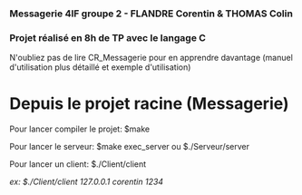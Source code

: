 ### Messagerie 4IF groupe 2 - FLANDRE Corentin & THOMAS Colin
### Projet réalisé en 8h de TP avec le langage C

N'oubliez pas de lire CR_Messagerie pour en apprendre davantage
(manuel d'utilisation plus détaillé et exemple d'utilisation)

# Depuis le projet racine (Messagerie)
Pour lancer compiler le projet:
	   $make 

Pour lancer le serveur:
        $make exec_server
ou      $./Serveur/server

Pour lancer un client:
        $./Client/client <address> <login> <mdp>
ex:     $./Client/client 127.0.0.1 corentin 1234
